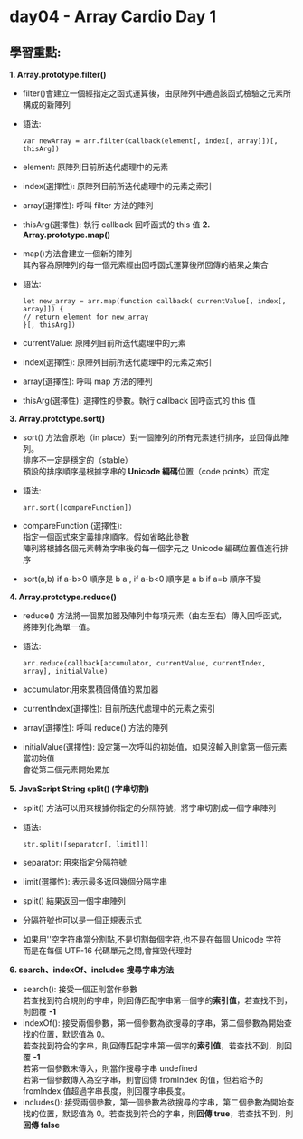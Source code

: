 # day04 - Array Cardio Day 1

## 學習重點:

**1. Array.prototype.filter()**

- filter()會建立一個經指定之函式運算後，由原陣列中通過該函式檢驗之元素所構成的新陣列
- 語法:

      var newArray = arr.filter(callback(element[, index[, array]])[, thisArg])

- element: 原陣列目前所迭代處理中的元素
- index(選擇性): 原陣列目前所迭代處理中的元素之索引
- array(選擇性): 呼叫 filter 方法的陣列
- thisArg(選擇性): 執行 callback 回呼函式的 this 值
  **2. Array.prototype.map()**

- map()方法會建立一個新的陣列<br> 其內容為原陣列的每一個元素經由回呼函式運算後所回傳的結果之集合
- 語法:

      let new_array = arr.map(function callback( currentValue[, index[, array]]) {
      // return element for new_array
      }[, thisArg])

- currentValue: 原陣列目前所迭代處理中的元素
- index(選擇性): 原陣列目前所迭代處理中的元素之索引
- array(選擇性): 呼叫 map 方法的陣列
- thisArg(選擇性): 選擇性的參數。執行 callback 回呼函式的 this 值

**3. Array.prototype.sort()**

- sort() 方法會原地（in place）對一個陣列的所有元素進行排序，並回傳此陣列。<br> 排序不一定是穩定的（stable）<br>預設的排序順序是根據字串的 **Unicode 編碼**位置（code points）而定
- 語法:

      arr.sort([compareFunction])

- compareFunction (選擇性):<br> 指定一個函式來定義排序順序。假如省略此參數<br> 陣列將根據各個元素轉為字串後的每一個字元之 Unicode 編碼位置值進行排序
- sort(a,b) if a-b>0 順序是 b a , if a-b<0 順序是 a b if a=b 順序不變

**4. Array.prototype.reduce()**

- reduce() 方法將一個累加器及陣列中每項元素（由左至右）傳入回呼函式，將陣列化為單一值。
- 語法:

      arr.reduce(callback[accumulator, currentValue, currentIndex, array], initialValue)

- accumulator:用來累積回傳值的累加器
- currentIndex(選擇性): 目前所迭代處理中的元素之索引
- array(選擇性): 呼叫 reduce() 方法的陣列
- initialValue(選擇性): 設定第一次呼叫的初始值，如果沒輸入則拿第一個元素當初始值<br> 會從第二個元素開始累加

**5. JavaScript String split() (字串切割)**

- split() 方法可以用來根據你指定的分隔符號，將字串切割成一個字串陣列
- 語法:

      str.split([separator[, limit]])

- separator: 用來指定分隔符號
- limit(選擇性): 表示最多返回幾個分隔字串
- split() 結果返回一個字串陣列
- 分隔符號也可以是一個正規表示式
- 如果用''空字符串當分割點,不是切割每個字符,也不是在每個 Unicode 字符<br> 而是在每個 UTF-16 代碼單元之間,會摧毀代理對

**6. search、indexOf、includes 搜尋字串方法**

- search(): 接受一個正則當作參數<br> 若查找到符合規則的字串，則回傳匹配字串第一個字的**索引值**，若查找不到，則回覆 **-1**
- indexOf(): 接受兩個參數，第一個參數為欲搜尋的字串，第二個參數為開始查找的位置，默認值為 0。<br> 若查找到符合的字串，則回傳匹配字串第一個字的**索引值**，若查找不到，則回覆 **-1** <br> 若第一個參數未傳入，則當作搜尋字串 undefined<br> 若第一個參數傳入為空字串，則會回傳 fromIndex 的值，但若給予的 fromIndex 值超過字串長度，則回覆字串長度。
- includes(): 接受兩個參數，第一個參數為欲搜尋的字串，第二個參數為開始查找的位置，默認值為 0。若查找到符合的字串，則**回傳 true**，若查找不到，則**回傳 false**
